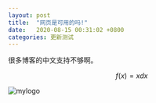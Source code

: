 ```yaml
---
layout: post
title:  "网页是可用的吗!"
date:   2020-08-15 00:31:02 +0800
categories: 更新测试
---
```

很多博客的中文支持不够啊。

$$
f(x) = xdx
$$

![mylogo](https://ilovecar.github.io/logo.jpeg)